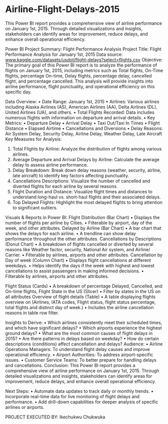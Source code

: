 # Airline-Flight-Delays-2015
This Power BI report provides a comprehensive view of airline performance on January 1st, 2015. Through detailed visualizations and insights, stakeholders can identify areas for improvement, reduce delays, and enhance overall operational efficiency.


Power BI Project Summary: Flight Performance Analysis
Project Title: Flight Performance Analysis for January 1st, 2015
Data source: www.kaggle.com/datasets/usdot/flight-delays?select=flights.csv
Objective:
The primary goal of this Power BI report is to analyze the performance of flights on January 1st, 2015, including metrics such as Total flights, On-Time flights, percentage On-time, Delay flights, percentage delay, cancelled flight, and percentage cancelled. This analysis will provide insights into airline performance, flight punctuality, and operational efficiency on this specific day.

Data Overview:
•	Date Range: January 1st, 2015
•	Airlines: Various airlines including Alaska Airlines (AS), American Airlines (AA), Delta Airlines (DL), United Airlines (UA), and others.
•	Total Flights Recorded: Data includes numerous flights with information on departure and arrival details.
•	Key Metrics:
•	Departure Delay
•	Arrival Delay
•	Taxi Out/Taxi In Times
•	Flight Distance
•	Elapsed Airtime
•	Cancellations and Diversions
•	Delay Reasons: Air System Delay, Security Delay, Airline Delay, Weather Delay, Late Aircraft
Key Measures for Analysis:
1.	Total Flights by Airline: Analyze the distribution of flights among various airlines.
2.	Average Departure and Arrival Delays by Airline: Calculate the average delay to assess airline performance.
3.	Delay Breakdown: Break down delay reasons (weather, security, airline, late aircraft) to identify key factors affecting punctuality.
4.	Cancellations Descriptions: Visualize the number of cancelled and diverted flights for each airline by several reasons.
5.	Flight Duration and Distance: Visualize flight times and distances to understand long-haul vs. short-haul flights and their associated delays.
6.	Top Delayed Flights: Highlight the most delayed flights to bring attention to significant outliers.

Visuals & Reports in Power BI:
Flight Distribution (Bar Chart)
•	Displays the number of flights per airline by Cities.
•	Filterable by airport, day of the week, and other attributes.
Delayed by Airline (Bar Chart)
•	A bar chart that shows the delays for each airline.
•	A trendline can show delay performance throughout the other attributes.
Cancellations by Descriptions (Donut Chart)
•	A breakdown of flights cancelled or diverted by several reasons like Weather factor, security, National Air system, and Airline/ Carrier.
•	Filterable by airlines, airports and other attributes.
Cancellation by Day of week (Column Chart)
•	Displays flight cancellations at different weekdays.
•	Helps identify the days if the week with highest and lowest cancellations to assist passengers in making informed decisions.
•	Filterable by airlines, airports and other attributes.

Flight Status (Cards)
•	A breakdown of percentage Delayed, Cancelled, and On-time flights, 
Flight State in the US (Slicer)
•	Filter by states in the US on all attributes
Overview of flight details (Table)
•	A table displaying flights overview on (Airlines, IATA codes, Flight status, flight status percentage, total flights and distinct day of week.)
•	Includes the airline cancellation reasons in table row filter.


Insights to Derive:
•	Which airlines consistently meet their scheduled times, and which have significant delays?
•	Which airports experience the highest ground delays?
•	What are the most common causes of flight delays in 2015?
•	Are there patterns in delays based on weekday?
•	How do certain descriptions (conditions) affect cancellation and delays?
Audience:
•	Airline Operations Managers: To understand flight delay causes and improve operational efficiency.
•	Airport Authorities: To address airport-specific issues.
•	Customer Service Teams: To better prepare for handling delays and cancellations.
Conclusion:
This Power BI report provides a comprehensive view of airline performance on January 1st, 2015. Through detailed visualizations and insights, stakeholders can identify areas for improvement, reduce delays, and enhance overall operational efficiency.

Next Steps:
•	Automate data updates to track daily or monthly trends.
•	Incorporate real-time data for live monitoring of flight delays and performance.
•	Add drill-down capabilities for deeper analysis of specific airlines or airports.

PROJECT EXECUTED BY: Ikechukwu Chukwuka












